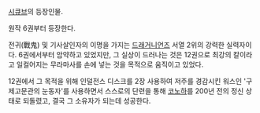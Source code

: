 [시큐브](%EC%8B%9C%ED%81%90%EB%B8%8C.md)의 등장인물.

원작 6권부터 등장한다.  

전귀(戰鬼) 및 기사살인자의 이명을 가지는
[드래거니언즈](%EB%93%9C%EB%9E%98%EA%B1%B0%EB%8B%88%EC%96%B8%EC%A6%88.md) 서열 2위의
강력한 실력자이다. 6권에서부터 암약하고 있었지만, 그 실상이 드러나는 것은 12권으로 최강의 칼이라고 일컬어지는 무라마사를 손에 넣는 것을
목적으로 움직이고 있었다.

12권에서 그 목적을 위해 인덜전스 디스크를 2장 사용하여 저주를 경감시킨 워스인 '구제고문관의 눈동자'를 사용하면서 스스로의 단련을 통해 
[코노하](%EB%AC%B4%EB%9D%BC%EB%A7%88%EC%82%AC%20%EC%BD%94%EB%85%B8%ED%95%98.md)를 200년 전의 정신 상태로 되돌렸고, 결국 그 소유자가 되는데 성공한다.

